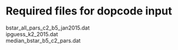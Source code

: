 # Required files for dopcode input
bstar_all_pars_c2_b5_jan2015.dat  
ipguess_k2_2015.dat  
median_bstar_b5_c2_pars.dat  
